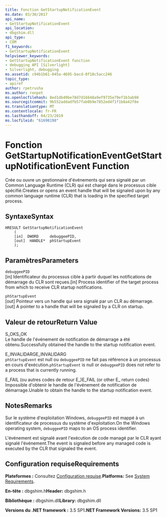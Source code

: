 ```yaml
---
title: Fonction GetStartupNotificationEvent
ms.date: 03/30/2017
api_name:
- GetStartupNotificationEvent
api_location:
- dbgshim.dll
api_type:
- COM
f1_keywords:
- GetStartupNotificationEvent
helpviewer_keywords:
- GetStartupNotificationEvent function
- debugging API [Silverlight]
- Silverlight, debugging
ms.assetid: c94b1b61-045a-4695-bacd-0f18c5acc246
topic_type:
- apiref
author: rpetrusha
ms.author: ronpet
ms.openlocfilehash: 8ed1db49be78d7d16648a9ef9735e79ef1b3ab98
ms.sourcegitcommit: 9b552addadfb57fab0b9e7852ed4f1f1b8a42f8e
ms.translationtype: MT
ms.contentlocale: fr-FR
ms.lasthandoff: 04/23/2019
ms.locfileid: "61698198"
---
```

# <a name="getstartupnotificationevent-function"></a><span data-ttu-id="d37ab-102">Fonction GetStartupNotificationEvent</span><span class="sxs-lookup"><span data-stu-id="d37ab-102">GetStartupNotificationEvent Function</span></span>
<span data-ttu-id="d37ab-103">Crée ou ouvre un gestionnaire d'événements qui sera signalé par un Common Language Runtime (CLR) qui est chargé dans le processus cible spécifié.</span><span class="sxs-lookup"><span data-stu-id="d37ab-103">Creates or opens an event handle that will be signaled upon by any common language runtime (CLR) that is loading in the specified target process.</span></span>  
  
## <a name="syntax"></a><span data-ttu-id="d37ab-104">Syntaxe</span><span class="sxs-lookup"><span data-stu-id="d37ab-104">Syntax</span></span>  
  
```  
HRESULT GetStartupNotificationEvent  
    (  
    [in]  DWORD     debuggeePID,  
    [out]  HANDLE*  phStartupEvent  
    );  
```  
  
## <a name="parameters"></a><span data-ttu-id="d37ab-105">Paramètres</span><span class="sxs-lookup"><span data-stu-id="d37ab-105">Parameters</span></span>  
 `debuggeePID`  
 <span data-ttu-id="d37ab-106">[in] Identificateur du processus cible à partir duquel les notifications de démarrage du CLR sont reçues.</span><span class="sxs-lookup"><span data-stu-id="d37ab-106">[in] Process identifier of the target process from which to receive CLR startup notifications.</span></span>  
  
 `phStartupEvent`  
 <span data-ttu-id="d37ab-107">[out] Pointeur vers un handle qui sera signalé par un CLR au démarrage.</span><span class="sxs-lookup"><span data-stu-id="d37ab-107">[out] A pointer to a handle that will be signaled by a CLR on startup.</span></span>  
  
## <a name="return-value"></a><span data-ttu-id="d37ab-108">Valeur de retour</span><span class="sxs-lookup"><span data-stu-id="d37ab-108">Return Value</span></span>  
 <span data-ttu-id="d37ab-109">S_OK</span><span class="sxs-lookup"><span data-stu-id="d37ab-109">S_OK</span></span>  
 <span data-ttu-id="d37ab-110">Le handle de l'événement de notification de démarrage a été obtenu.</span><span class="sxs-lookup"><span data-stu-id="d37ab-110">Successfully obtained the handle to the startup notification event.</span></span>  
  
 <span data-ttu-id="d37ab-111">E_INVALIDARG</span><span class="sxs-lookup"><span data-stu-id="d37ab-111">E_INVALIDARG</span></span>  
 <span data-ttu-id="d37ab-112">`phStartupEvent` est null ou `debuggeePID` ne fait pas référence à un processus en cours d'exécution.</span><span class="sxs-lookup"><span data-stu-id="d37ab-112">`phStartupEvent` is null or `debuggeePID` does not refer to a process that is currently running.</span></span>  
  
 <span data-ttu-id="d37ab-113">E_FAIL (ou autres codes de retour E_)</span><span class="sxs-lookup"><span data-stu-id="d37ab-113">E_FAIL (or other E_ return codes)</span></span>  
 <span data-ttu-id="d37ab-114">Impossible d'obtenir le handle de l'événement de notification de démarrage.</span><span class="sxs-lookup"><span data-stu-id="d37ab-114">Unable to obtain the handle to the startup notification event.</span></span>  
  
## <a name="remarks"></a><span data-ttu-id="d37ab-115">Notes</span><span class="sxs-lookup"><span data-stu-id="d37ab-115">Remarks</span></span>  
 <span data-ttu-id="d37ab-116">Sur le système d'exploitation Windows, `debuggeePID` est mappé à un identificateur de processus du système d'exploitation.</span><span class="sxs-lookup"><span data-stu-id="d37ab-116">On the Windows operating system, `debuggeePID` maps to an OS process identifier.</span></span>  
  
 <span data-ttu-id="d37ab-117">L'événement est signalé avant l'exécution de code managé par le CLR ayant signalé l'événement.</span><span class="sxs-lookup"><span data-stu-id="d37ab-117">The event is signaled before any managed code is executed by the CLR that signaled the event.</span></span>  
  
## <a name="requirements"></a><span data-ttu-id="d37ab-118">Configuration requise</span><span class="sxs-lookup"><span data-stu-id="d37ab-118">Requirements</span></span>  
 <span data-ttu-id="d37ab-119">**Plateformes :** Consultez [Configuration requise](../../../../docs/framework/get-started/system-requirements.md).</span><span class="sxs-lookup"><span data-stu-id="d37ab-119">**Platforms:** See [System Requirements](../../../../docs/framework/get-started/system-requirements.md).</span></span>  
  
 <span data-ttu-id="d37ab-120">**En-tête :** dbgshim.h</span><span class="sxs-lookup"><span data-stu-id="d37ab-120">**Header:** dbgshim.h</span></span>  
  
 <span data-ttu-id="d37ab-121">**Bibliothèque :** dbgshim.dll</span><span class="sxs-lookup"><span data-stu-id="d37ab-121">**Library:** dbgshim.dll</span></span>  
  
 <span data-ttu-id="d37ab-122">**Versions du .NET framework :** 3.5 SP1</span><span class="sxs-lookup"><span data-stu-id="d37ab-122">**.NET Framework Versions:** 3.5 SP1</span></span>
